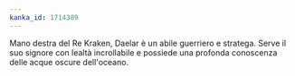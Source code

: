 ```yaml
---
kanka_id: 1714389
---
```


Mano destra del Re Kraken, Daelar è un abile guerriero e stratega. Serve
il suo signore con lealtà incrollabile e possiede una profonda
conoscenza delle acque oscure dell'oceano.